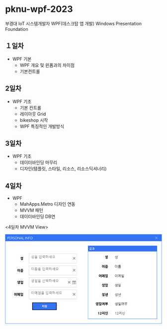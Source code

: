 # pknu-wpf-2023
부경대 IoT 시스템개발자 WPF(데스크탑 앱 개발)
Windows Presentation Foundation

## １일차
- WPF 기본
  - WPF 개요 및 윈폼과의 차이점
  - 기본컨트롤
  
## 2일차
- WPF 기초
  - 기본 컨트롤
  - 레이아웃 Grid
  - bikeshop 시작
  - WPF 특징적인 개발방식
  
## 3일차
- WPF 기초
  - 데이터바인딩 마무리
  - 디자인(템플릿, 스타일, 리소스, 리소스딕셔너리)

## 4일차
- WPF 
  - MahApps.Metro 디자인 연동
  - MVVM 패턴
  - 데이터바인딩 DB연

<4일차 MVVM View>

<img src ="https://raw.githubusercontent.com/LaniJeong/pknu-wpf-2023/bfa4e3ec84f2d696f69f3abdcfc5d7b58bf55157/Day04/Day04WpfApp/wp08_personlinfoApp/view.png" width="700" />
